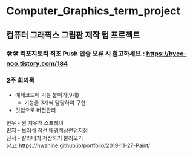 # Computer_Graphics_term_project
## 컴퓨터 그래픽스 그림판 제작 텀 프로젝트

### 🛠🛠 리포지토리 최초 Push 인증 오류 시 참고하세요.: https://hyeo-noo.tistory.com/184

### 2주 회의록 
* 예제코드에 기능 붙이기(9개)
  * 기능을 3개씩 담당하여 구현 
* 깃헙으로 버전관리 



현우 - 원 지우개 스프레이  
민지 - 브러쉬 점선 배경색상랜덤지정  
진서 - 잘라내기 저장하기 불러오기  
참고: https://hwanine.github.io/portfolio/2019-11-27-Paint/  
